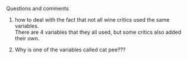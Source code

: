 Questions and comments

1. how to deal with the fact that not all wine critics used the same variables.  
There are 4 variables that they all used, but some critics also added their own.  

2. Why is one of the variables called cat pee???  
